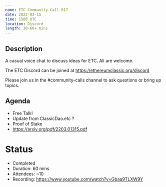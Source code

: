 ```yaml
---
name: ETC Community Call 017
date: 2022-03-15
time: 1500 UTC
location: Discord
length: 30-60+ mins
---
```


## Description

A casual voice chat to discuss ideas for ETC. All are welcome.

The ETC Discord can be joined at https://ethereumclassic.org/discord

Please join us in the #community-calls channel to ask questions or bring up topics.

## Agenda

- Free Talk!
- Update from ClassicDao.etc ? 
- Proof of Stake
- https://arxiv.org/pdf/2203.01315.pdf

# Status

- Completed
- Duration: 60 mins
- Attendees: ~10
- Recording: https://www.youtube.com/watch?v=Gbaa9TLXW9Y
